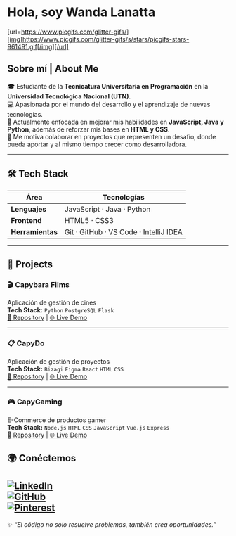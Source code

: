 # Hola, soy Wanda Lanatta
[url=https://www.picgifs.com/glitter-gifs/][img]https://www.picgifs.com/glitter-gifs/s/stars/picgifs-stars-961491.gif[/img][/url]

## Sobre mí | About Me  

🎓 Estudiante de la **Tecnicatura Universitaria en Programación** en la **Universidad Tecnológica Nacional (UTN)**.  
💻 Apasionada por el mundo del desarrollo y el aprendizaje de nuevas tecnologías.  
🌱 Actualmente enfocada en mejorar mis habilidades en **JavaScript, Java y Python**, además de reforzar mis bases en **HTML y CSS**.  
🤝 Me motiva colaborar en proyectos que representen un desafío, donde pueda aportar y al mismo tiempo crecer como desarrolladora.  

---

## 🛠️ Tech Stack  

| Área         | Tecnologías |
|--------------|-------------|
| **Lenguajes** | JavaScript · Java · Python |
| **Frontend**  | HTML5 · CSS3 |
| **Herramientas** | Git · GitHub · VS Code · IntelliJ IDEA |

---
## 🚀 Projects

### 🎬 **Capybara Films**
Aplicación de gestión de cines  
**Tech Stack:** `Python` `PostgreSQL` `Flask`  
[📁 Repository](link-al-repo) | [🌐 Live Demo](#)

---

### 📋 **CapyDo**
Aplicación de gestión de proyectos  
**Tech Stack:** `Bizagi` `Figma` `React` `HTML` `CSS`  
[📁 Repository](link-al-repo) | [🌐 Live Demo](#)

---

### 🎮 **CapyGaming**
E-Commerce de productos gamer  
**Tech Stack:** `Node.js` `HTML` `CSS` `JavaScript` `Vue.js` `Express`  
[📁 Repository](link-al-repo) | [🌐 Live Demo](#)

## 🌍 Conéctemos  

[![LinkedIn](https://img.shields.io/badge/LinkedIn-blue?style=flat&logo=linkedin)](https://www.linkedin.com/)  
[![GitHub](https://img.shields.io/badge/GitHub-black?style=flat&logo=github)](https://github.com/wandaoriana)  
[![Pinterest](https://img.shields.io/badge/Pinterest-red?style=flat&logo=pinterest)](https://ar.pinterest.com/wansimich/)  
---

✨ *“El código no solo resuelve problemas, también crea oportunidades.”*
